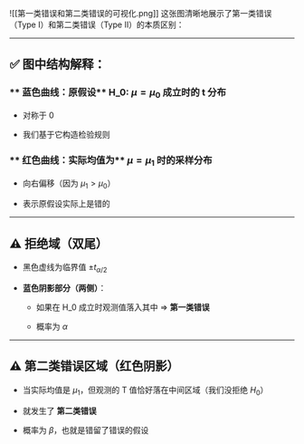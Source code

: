 ![[第一类错误和第二类错误的可视化.png]]
这张图清晰地展示了第一类错误（Type I）和第二类错误（Type II）的本质区别：

---

## **✅ 图中结构解释：**
### ** 蓝色曲线：原假设** H_0: $\mu = \mu_0$ **成立时的 t 分布**

- 对称于 0
    
- 我们基于它构造检验规则
    
### ** 红色曲线：实际均值为** $\mu = \mu_1$ **时的采样分布**

- 向右偏移（因为 $\mu_1 > \mu_0$）
    
- 表示原假设实际上是错的
    
---
## **⚠️ 拒绝域（双尾）**

- 黑色虚线为临界值 $\pm t_{\alpha/2}$
    
- **蓝色阴影部分（两侧）**：
    
    - 如果在 H_0 成立时观测值落入其中 ⇒ **第一类错误**
        
    - 概率为 $\alpha$
        
---

## **⚠️ 第二类错误区域（红色阴影）**

- 当实际均值是 $\mu_1$，但观测的 T 值恰好落在中间区域（我们没拒绝 $H_0$）
    
- 就发生了 **第二类错误**
    
- 概率为 $\beta$，也就是错留了错误的假设